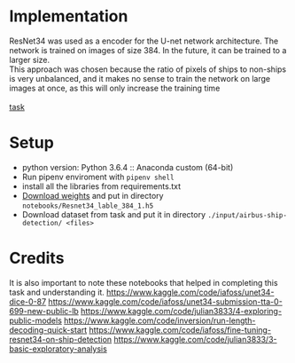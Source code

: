 # Implementation 
ResNet34 was used as a encoder for the U-net network architecture. 
The network is trained on images of size 384. 
In the future, it can be trained to a larger size.
<br> 
This approach was chosen because the ratio of pixels of ships to non-ships is very unbalanced, and it makes no sense to train the network on large images at once, as this will only increase the training time  
<br>
[task](https://www.kaggle.com/c/airbus-ship-detection/overview)

# Setup 
- python version: Python 3.6.4 :: Anaconda custom (64-bit)
- Run pipenv enviroment with `pipenv shell`
- install all the libraries from requirements.txt
- [Download weights](https://drive.google.com/file/d/1GXtzxA8plwZEfGU5_aoJuGTNsj5WpMSD/view?usp=sharing) and put in directory `notebooks/Resnet34_lable_384_1.h5`
- Download dataset from task and put it in directory `./input/airbus-ship-detection/ <files>`
 
# Credits 
It is also important to note these notebooks that helped in completing this task and understanding it.
https://www.kaggle.com/code/iafoss/unet34-dice-0-87
https://www.kaggle.com/code/iafoss/unet34-submission-tta-0-699-new-public-lb
https://www.kaggle.com/code/julian3833/4-exploring-public-models
https://www.kaggle.com/code/inversion/run-length-decoding-quick-start
https://www.kaggle.com/code/iafoss/fine-tuning-resnet34-on-ship-detection
https://www.kaggle.com/code/julian3833/3-basic-exploratory-analysis

